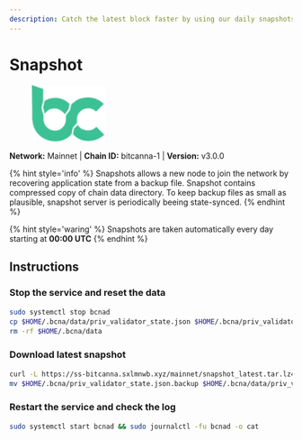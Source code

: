 ```yaml
---
description: Catch the latest block faster by using our daily snapshots.
---
```


# Snapshot

<figure><img src="../../.gitbook/assets/bitcanna.svg" height="100" weight="100" alt=""><figcaption></figcaption></figure>

**Network:** Mainnet | **Chain ID:** bitcanna-1 | **Version:** v3.0.0

{% hint style='info' %}
Snapshots allows a new node to join the network by recovering application state from a backup file. 
Snapshot contains compressed copy of chain data directory. To keep backup files as small as plausible, 
snapshot server is periodically beeing state-synced.
{% endhint %}

{% hint style='waring' %}
Snapshots are taken automatically every day starting at **00:00 UTC**
{% endhint %}

## Instructions

### Stop the service and reset the data

```bash
sudo systemctl stop bcnad
cp $HOME/.bcna/data/priv_validator_state.json $HOME/.bcna/priv_validator_state.json.backup
rm -rf $HOME/.bcna/data
```

### Download latest snapshot

```bash
curl -L https://ss-bitcanna.sxlmnwb.xyz/mainnet/snapshot_latest.tar.lz4 | tar -Ilz4 -xf - -C $HOME/.bcna
mv $HOME/.bcna/priv_validator_state.json.backup $HOME/.bcna/data/priv_validator_state.json
```

### Restart the service and check the log

```bash
sudo systemctl start bcnad && sudo journalctl -fu bcnad -o cat
```
